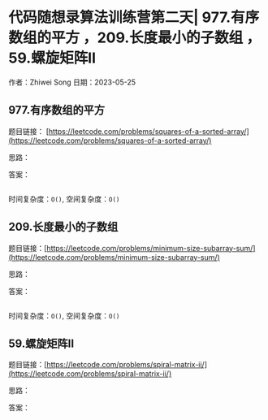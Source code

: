 # 代码随想录算法训练营第二天| 977.有序数组的平方 ，209.长度最小的子数组 ，59.螺旋矩阵II
作者：Zhiwei Song 
日期：2023-05-25

## 977.有序数组的平方
题目链接： [https://leetcode.com/problems/squares-of-a-sorted-array/](https://leetcode.com/problems/squares-of-a-sorted-array/)

思路：

答案：

```java

```

时间复杂度：``O()``, 空间复杂度：``O()``

## 209.长度最小的子数组
题目链接：[https://leetcode.com/problems/minimum-size-subarray-sum/](https://leetcode.com/problems/minimum-size-subarray-sum/)

思路：

答案：

```java

```

时间复杂度：``O()``, 空间复杂度：``O()``

## 59.螺旋矩阵II
题目链接：[https://leetcode.com/problems/spiral-matrix-ii/](https://leetcode.com/problems/spiral-matrix-ii/)

思路：

答案：

```java

```
